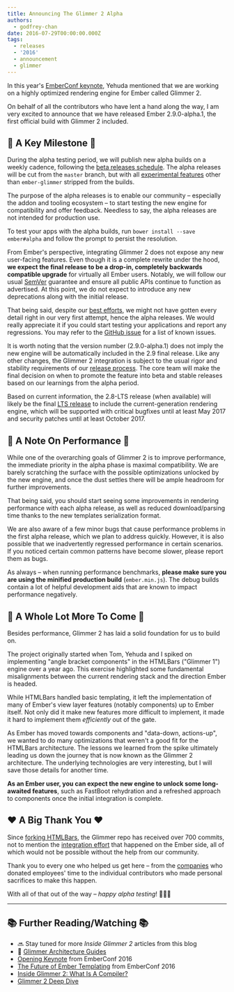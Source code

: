 ```yaml
---
title: Announcing The Glimmer 2 Alpha
authors:
  - godfrey-chan
date: 2016-07-29T00:00:00.000Z
tags:
  - releases
  - '2016'
  - announcement
  - glimmer
---
```



In this year's [EmberConf keynote](https://www.youtube.com/watch?v=OInJBwS8VDQ&list=PL4eq2DPpyBblc8aQAd516-jGMdAhEeUiW),  Yehuda mentioned that we are working on a highly optimized rendering engine for Ember called Glimmer 2.

On behalf of all the contributors who have lent a hand along the way, I am very excited to announce that we have released Ember 2.9.0-alpha.1, the first official build with Glimmer 2 included.

## 🔑 A Key Milestone 🔑

During the alpha testing period, we will publish new alpha builds on a weekly cadence, following the [beta releases schedule](http://emberjs.com/builds/#/beta). The alpha releases will be cut from the `master` branch, but with all [experimental features](https://guides.emberjs.com/v2.7.0/configuring-ember/feature-flags/) other than `ember-glimmer` stripped from the builds.

The purpose of the alpha releases is to enable our community – especially the addon and tooling ecosystem – to start testing the new engine for compatibility and offer feedback. Needless to say, the alpha releases are not intended for production use.

To test your apps with the alpha builds, run `bower install --save ember#alpha` and follow the prompt to persist the resolution.

From Ember's perspective, integrating Glimmer 2 does not expose any new user-facing features. Even though it is a complete rewrite under the hood, **we expect the final release to be a drop-in, completely backwards compatible upgrade** for virtually all Ember users. Notably, we will follow our usual [SemVer](http://semver.org) guarantee and ensure all public APIs continue to function as advertised. At this point, we do not expect to introduce any new deprecations along with the initial release.

That being said, despite our [best efforts](https://github.com/emberjs/ember.js/issues/13127), we might not have gotten every detail right in our very first attempt, hence the alpha releases. We would really appreciate it if you could start testing your applications and report any regressions. You may refer to the [GitHub issue](https://github.com/emberjs/ember.js/issues/13949) for a list of known issues.

It is worth noting that the version number (2.9.0-alpha.1) does not imply the new engine will be automatically included in the 2.9 final release. Like any other changes, the Glimmer 2 integration is subject to the usual rigor and stability requirements of our [release process](http://emberjs.com/blog/2013/09/06/new-ember-release-process.html). The core team will make the final decision on when to promote the feature into beta and stable releases based on our learnings from the alpha period.

Based on current information, the 2.8-LTS release (when available) will likely be the final [LTS release](http://emberjs.com/blog/2016/02/25/announcing-embers-first-lts.html) to include the current-generation rendering engine, which will be supported with critical bugfixes until at least May 2017 and security patches until at least October 2017.

## 🚀 A Note On Performance 🚀

While one of the overarching goals of Glimmer 2 is to improve performance, the immediate priority in the alpha phase is maximal compatibility. We are barely scratching the surface with the possible optimizations unlocked by the new engine, and once the dust settles there will be ample headroom for further improvements.

That being said, you should start seeing some improvements in rendering performance with each alpha release, as well as reduced download/parsing time thanks to the new templates serialization format.

We are also aware of a few minor bugs that cause performance problems in the first alpha release, which we plan to address quickly. However, it is also possible that we inadvertently regressed performance in certain scenarios. If you noticed certain common patterns have become slower, please report them as bugs.

As always – when running performance benchmarks, **please make sure you are using the minified production build** (`ember.min.js`). The debug builds contain a lot of helpful development aids that are known to impact performance negatively.

## 🎁 A Whole Lot More To Come 🎁

Besides performance, Glimmer 2 has laid a solid foundation for us to build on.

The project originally started when Tom, Yehuda and I spiked on implementing "angle bracket components" in the HTMLBars ("Glimmer 1") engine over a year ago. This exercise highlighted some fundamental misalignments between the current rendering stack and the direction Ember is headed.

While HTMLBars handled basic templating, it left the implementation of many of Ember's view layer features (notably components) up to Ember itself. Not only did it make new features more difficult to implement, it made it hard to implement them _efficiently_ out of the gate.

As Ember has moved towards components and "data-down, actions-up", we wanted to do many optimizations that weren't a good fit for the HTMLBars architecture. The lessons we learned from the spike ultimately leading us down the journey that is now known as the Glimmer 2 architecture. The underlying technologies are very interesting, but I will save those details for another time.

**As an Ember user, you can expect the new engine to unlock some long-awaited features**, such as FastBoot rehydration and a refreshed approach to components once the initial integration is complete.

## ❤️ A Big Thank You ❤️

Since [forking HTMLBars](https://github.com/tildeio/glimmer/compare/rip-htmlbars...master), the Glimmer repo has received over 700 commits, not to mention the [integration effort](https://github.com/emberjs/ember.js/issues?page=1&q=label%3AGlimmer2+is%3Aclosed) that happened on the Ember side, all of which would not be possible without the help from our community.

Thank you to every one who helped us get here – from the [companies](http://emberjs.com/sponsors/) who donated employees' time to the individual contributors who made personal sacrifices to make this happen.

With all of that out of the way – *happy alpha testing*! 🍾🎊🎉

---

## 📚 Further Reading/Watching 📚

- 🔜 Stay tuned for more *Inside Glimmer 2* articles from this blog
- 🚧 [Glimmer Architecture Guides](https://github.com/tildeio/glimmer/blob/master/guides/01-introduction.md)
- [Opening Keynote](https://www.youtube.com/watch?v=OInJBwS8VDQ&list=PL4eq2DPpyBblc8aQAd516-jGMdAhEeUiW&index=1) from EmberConf 2016
- [The Future of Ember Templating](https://www.youtube.com/watch?v=dpx9P1cz37k&list=PL4eq2DPpyBblc8aQAd516-jGMdAhEeUiW&index=23) from EmberConf 2016
- [Inside Glimmer 2: What Is A Compiler?](https://www.youtube.com/watch?v=vg5A_UOGShg)
- [Glimmer 2 Deep Dive](https://www.youtube.com/watch?v=vL8sCi1Bv6E)
